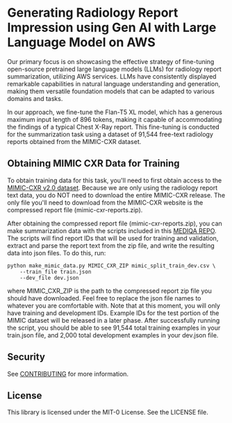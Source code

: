 # Generating Radiology Report Impression using Gen AI with Large Language Model on AWS 

Our primary focus is on showcasing the effective strategy of fine-tuning open-source pretrained large language models (LLMs) for radiology report summarization, utilizing AWS services. LLMs have consistently displayed remarkable capabilities in natural language understanding and generation, making them versatile foundation models that can be adapted to various domains and tasks.

In our approach, we fine-tune the Flan-T5 XL model, which has a generous maximum input length of 896 tokens, making it capable of accommodating the findings of a typical Chest X-Ray report. This fine-tuning is conducted for the summarization task using a dataset of 91,544 free-text radiology reports obtained from the MIMIC-CXR dataset.

## Obtaining MIMIC CXR Data for Training

To obtain training data for this task, you'll need to first obtain access to the [MIMIC-CXR v2.0 dataset](https://physionet.org/content/mimic-cxr/2.0.0/). Because we are only using the radiology report text data, you do NOT need to download the entire MIMIC-CXR release. The only file you'll need to download from the MIMIC-CXR website is the compressed report file (mimic-cxr-reports.zip).

After obtaining the compressed report file (mimic-cxr-reports.zip), you can make summarization data with the scripts included in this [MEDIQA REPO](https://github.com/abachaa/MEDIQA2021/tree/main/Task3). The scripts will find report IDs that will be used for training and validation, extract and parse the report text from the zip file, and write the resulting data into json files. To do this, run:

```
python make_mimic_data.py MIMIC_CXR_ZIP mimic_split_train_dev.csv \
    --train_file train.json
    --dev_file dev.json
```   
where MIMIC_CXR_ZIP is the path to the compressed report zip file you should have downloaded. Feel free to replace the json file names to whatever you are comfortable with. Note that at this moment, you will only have training and development IDs. Example IDs for the test portion of the MIMIC dataset will be released in a later phase. After successfully running the script, you should be able to see 91,544 total training examples in your train.json file, and 2,000 total development examples in your dev.json file.

## Security

See [CONTRIBUTING](CONTRIBUTING.md#security-issue-notifications) for more information.

## License

This library is licensed under the MIT-0 License. See the LICENSE file.

